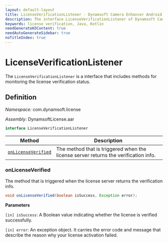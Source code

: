 ```yaml
---
layout: default-layout
title: LicenseVerificationListener - Dynamsoft Camera Enhancer Android Edition API Reference
description: The interface LicenseVerificationListener of Dynamsoft Camera Enhancer includes methods for monitoring the license verification status.
keywords: license verification, Java, Kotlin
needGenerateH3Content: true
needAutoGenerateSidebar: true
noTitleIndex: true
---
```


# LicenseVerificationListener

The `LicenseVerificationListener` is a interface that includes methods for monitoring the license verification status.

## Definition

*Namespace:* com.dynamsoft.license

*Assembly:* DynamsoftLicense.aar

```java
interface LicenseVerificationListener
```

| Method | Description |
| ------ | ----------- |
| [`onLicenseVerified`](#onlicenseverified) | The method that is triggered when the license server returns the verification info. |

### onLicenseVerified

The method that is triggered when the license server returns the verification info.

```java
void onLicenseVerified(boolean isSuccess, Exception error);
```

**Parameters**

`[in] isSuccess`: A Boolean value indicating whether the license is verified successfully.

`[in] error`: An exception object. It carries the error code and message that describe the reason why your license activation failed.

